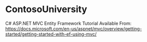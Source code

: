 # ContosoUniversity
C# ASP.NET MVC Entity Framework Tutorial
Available From:
https://docs.microsoft.com/en-us/aspnet/mvc/overview/getting-started/getting-started-with-ef-using-mvc/
